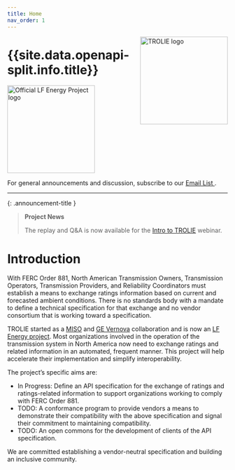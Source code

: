 ```yaml
---
title: Home
nav_order: 1
---
```



<img alt="TROLIE logo" src="https://artwork.lfenergy.org/projects/trolie/icon/color/TROLIE-icon-color.svg" width="200" style="float:right"/>

# {{site.data.openapi-split.info.title}}


<a href="https://lfenergy.org/projects/trolie/">
  <img alt="Official LF Energy Project logo" src="https://artwork.lfenergy.org/other/lf-energy-project/horizontal/color/lf-energy-project-horizontal-color.png" width="200" />
</a>

For general announcements and discussion, subscribe to our [Email List <i class="fa-solid fa-envelope"></i>](https://lists.lfenergy.org/g/trolie-general).

***

{: .announcement-title }

> **Project News** <i class="fa-solid fa-bullhorn"></i>
>
> The replay and Q&A is now available for the [Intro to TROLIE][intro_webinar] webinar.


# Introduction

With FERC Order 881, North American Transmission Owners, Transmission Operators, Transmission Providers, and Reliability Coordinators must establish a means to exchange ratings information based on current and forecasted ambient conditions. There is no standards body with a mandate to define a technical specification for that exchange and no vendor consortium that is working toward a specification.

TROLIE started as a [MISO](https://www.misoenergy.org/) and [GE Vernova](https://www.gevernova.com/) collaboration and is now an [LF Energy project](https://lfenergy.org/projects/trolie/). Most organizations involved in the operation of the transmission system in North America now need to exchange ratings and related information in an automated, frequent manner. This project will help accelerate their implementation and simplify interoperability.

The project’s specific aims are:

* <i class="fa-solid fa-hammer"></i> In Progress: Define an API specification for the exchange of ratings and ratings-related information to support organizations working to comply with FERC Order 881.
* <i class="fa-solid fa-calendar-check"></i> TODO: A conformance program to provide vendors a means to demonstrate their compatibility with the above specification and signal their commitment to maintaining compatibility.
* <i class="fa-solid fa-calendar-check"></i> TODO: An open commons for the development of clients of the API specification.


We are committed establishing a vendor-neutral specification and building an inclusive community.


[intro_webinar]: ./community-events/20240221-Intro-to-TROLIE